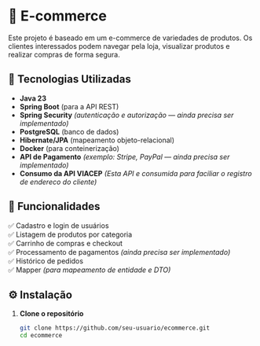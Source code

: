 # 🛒 E-commerce  

Este projeto é baseado em um e-commerce de variedades de produtos. Os clientes interessados podem navegar pela loja, visualizar produtos e realizar compras de forma segura.  

## 🚀 Tecnologias Utilizadas  

- **Java 23**  
- **Spring Boot** (para a API REST)  
- **Spring Security** *(autenticação e autorização — ainda precisa ser implementado)*  
- **PostgreSQL** (banco de dados)  
- **Hibernate/JPA** (mapeamento objeto-relacional)  
- **Docker** (para conteinerização)  
- **API de Pagamento** *(exemplo: Stripe, PayPal — ainda precisa ser implementado)*
- **Consumo da API VIACEP** *(Esta API e consumida para faciliar o registro de endereco do cliente)*

## 📌 Funcionalidades  

✅ Cadastro e login de usuários  
✅ Listagem de produtos por categoria  
✅ Carrinho de compras e checkout  
✅ Processamento de pagamentos *(ainda precisa ser implementado)*  
✅ Histórico de pedidos  
✅ Mapper *(para mapeamento de entidade e DTO)*  

## ⚙️ Instalação  

1. **Clone o repositório**  
   ```sh
   git clone https://github.com/seu-usuario/ecommerce.git
   cd ecommerce
